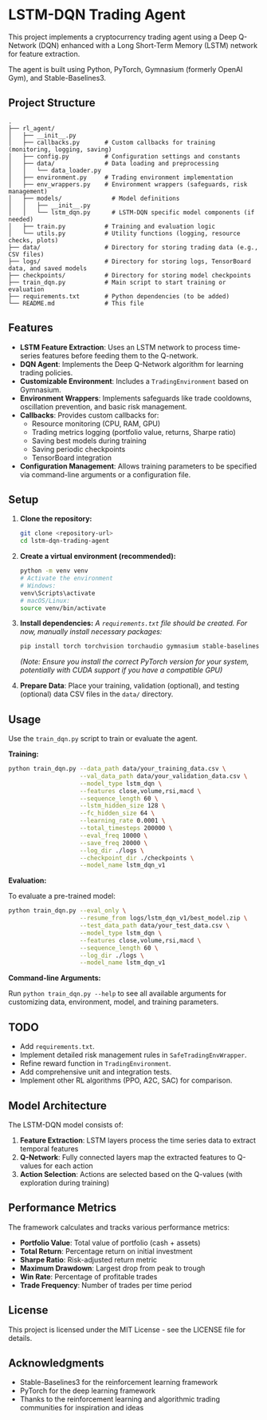 # LSTM-DQN Trading Agent

This project implements a cryptocurrency trading agent using a Deep Q-Network (DQN) enhanced with a Long Short-Term Memory (LSTM) network for feature extraction.

The agent is built using Python, PyTorch, Gymnasium (formerly OpenAI Gym), and Stable-Baselines3.

## Project Structure

```
.
├── rl_agent/
│   ├── __init__.py
│   ├── callbacks.py       # Custom callbacks for training (monitoring, logging, saving)
│   ├── config.py          # Configuration settings and constants
│   ├── data/              # Data loading and preprocessing
│   │   └── data_loader.py
│   ├── environment.py     # Trading environment implementation
│   ├── env_wrappers.py    # Environment wrappers (safeguards, risk management)
│   ├── models/              # Model definitions
│   │   ├── __init__.py
│   │   └── lstm_dqn.py      # LSTM-DQN specific model components (if needed)
│   ├── train.py           # Training and evaluation logic
│   └── utils.py           # Utility functions (logging, resource checks, plots)
├── data/                  # Directory for storing trading data (e.g., CSV files)
├── logs/                  # Directory for storing logs, TensorBoard data, and saved models
├── checkpoints/           # Directory for storing model checkpoints
├── train_dqn.py           # Main script to start training or evaluation
├── requirements.txt       # Python dependencies (to be added)
└── README.md              # This file
```

## Features

*   **LSTM Feature Extraction**: Uses an LSTM network to process time-series features before feeding them to the Q-network.
*   **DQN Agent**: Implements the Deep Q-Network algorithm for learning trading policies.
*   **Customizable Environment**: Includes a `TradingEnvironment` based on Gymnasium.
*   **Environment Wrappers**: Implements safeguards like trade cooldowns, oscillation prevention, and basic risk management.
*   **Callbacks**: Provides custom callbacks for:
    *   Resource monitoring (CPU, RAM, GPU)
    *   Trading metrics logging (portfolio value, returns, Sharpe ratio)
    *   Saving best models during training
    *   Saving periodic checkpoints
    *   TensorBoard integration
*   **Configuration Management**: Allows training parameters to be specified via command-line arguments or a configuration file.

## Setup

1.  **Clone the repository:**
    ```bash
    git clone <repository-url>
    cd lstm-dqn-trading-agent
    ```
2.  **Create a virtual environment (recommended):**
    ```bash
    python -m venv venv
    # Activate the environment
    # Windows:
    venv\Scripts\activate
    # macOS/Linux:
    source venv/bin/activate
    ```
3.  **Install dependencies:**
    *A `requirements.txt` file should be created. For now, manually install necessary packages:*
    ```bash
    pip install torch torchvision torchaudio gymnasium stable-baselines3[extra] pandas numpy psutil matplotlib seaborn gputil
    ```
    *(Note: Ensure you install the correct PyTorch version for your system, potentially with CUDA support if you have a compatible GPU)*

4.  **Prepare Data**: Place your training, validation (optional), and testing (optional) data CSV files in the `data/` directory.

## Usage

Use the `train_dqn.py` script to train or evaluate the agent.

**Training:**

```bash
python train_dqn.py --data_path data/your_training_data.csv \
                    --val_data_path data/your_validation_data.csv \
                    --model_type lstm_dqn \
                    --features close,volume,rsi,macd \
                    --sequence_length 60 \
                    --lstm_hidden_size 128 \
                    --fc_hidden_size 64 \
                    --learning_rate 0.0001 \
                    --total_timesteps 200000 \
                    --eval_freq 10000 \
                    --save_freq 20000 \
                    --log_dir ./logs \
                    --checkpoint_dir ./checkpoints \
                    --model_name lstm_dqn_v1
```

**Evaluation:**

To evaluate a pre-trained model:

```bash
python train_dqn.py --eval_only \
                    --resume_from logs/lstm_dqn_v1/best_model.zip \
                    --test_data_path data/your_test_data.csv \
                    --model_type lstm_dqn \
                    --features close,volume,rsi,macd \
                    --sequence_length 60 \
                    --log_dir ./logs \
                    --model_name lstm_dqn_v1
```

**Command-line Arguments:**

Run `python train_dqn.py --help` to see all available arguments for customizing data, environment, model, and training parameters.

## TODO

*   Add `requirements.txt`.
*   Implement detailed risk management rules in `SafeTradingEnvWrapper`.
*   Refine reward function in `TradingEnvironment`.
*   Add comprehensive unit and integration tests.
*   Implement other RL algorithms (PPO, A2C, SAC) for comparison.

## Model Architecture

The LSTM-DQN model consists of:

1. **Feature Extraction**: LSTM layers process the time series data to extract temporal features
2. **Q-Network**: Fully connected layers map the extracted features to Q-values for each action
3. **Action Selection**: Actions are selected based on the Q-values (with exploration during training)

## Performance Metrics

The framework calculates and tracks various performance metrics:

- **Portfolio Value**: Total value of portfolio (cash + assets)
- **Total Return**: Percentage return on initial investment
- **Sharpe Ratio**: Risk-adjusted return metric
- **Maximum Drawdown**: Largest drop from peak to trough
- **Win Rate**: Percentage of profitable trades
- **Trade Frequency**: Number of trades per time period

## License

This project is licensed under the MIT License - see the LICENSE file for details.

## Acknowledgments

- Stable-Baselines3 for the reinforcement learning framework
- PyTorch for the deep learning framework
- Thanks to the reinforcement learning and algorithmic trading communities for inspiration and ideas 